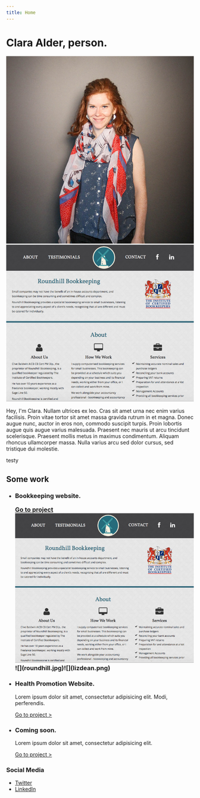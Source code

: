 ```yaml
---
title: Home
---
```


<html lang="en">
<head>
    <meta charset="UTF-8">
    <title>Clara Alder</title>
    <meta name="viewport" content="width=device-width, initial-scale=1.0, shrink-to-fit=no"><!--To make the site responsive-->
    <link href="https://fonts.googleapis.com/css?family=Lato:400,700|Oswald" rel="stylesheet"><!--Google fonts-->
</head>
<body>
<!-- <header>
</header> -->
<main class="Container">
    <h1>Clara Alder, person.</h1>
      <img title="" alt="Clara Alder" class="Photo" src="../images/clara-photo-football-cropped.jpg" />
      <img title="" alt="Roundhill Bookkeeping Website" class="Photo" src="../images/roundhill.jpg" />
            <p>Hey, I'm Clara. Nullam ultrices ex leo. Cras sit amet urna nec enim varius facilisis. Proin vitae tortor sit amet massa gravida rutrum in et magna. Donec augue nunc, auctor in eros non, commodo suscipit turpis. Proin lobortis augue quis augue varius malesuada. Praesent nec mauris ut arcu tincidunt scelerisque. Praesent mollis metus in maximus condimentum. Aliquam rhoncus ullamcorper massa. Nulla varius arcu sed dolor cursus, sed tristique dui molestie. </p>
            <div class="testy">testy</div><!--/.testy-->
        <h2>Some work</h2>
        <ul class="Cards Grid">
            <li class="Card-item Grid-item Grid-third">
                <div class="Card-info">
                    <h3 class="Class-title">Bookkeeping website.</p>
                    <a href="http://roundhillbookkeeping.co.uk/">Go to project </a>
                    <img title="" alt="Roundhill Bookkeeping Website" class="thumby" src="../images/roundhill.jpg" />
                    ![](roundhill.jpg)![](lizdean.png)
                </div>
                <!--Card-info-->
            </li><!--Card-item-->
            <li class="Card-item Grid-item Grid-third">
                <div class="Card-info">
                    <h3 class="Class-title">Health Promotion Website.</h3>
                    <p>Lorem ipsum dolor sit amet, consectetur adipisicing elit. Modi, perferendis.</p>
                    <a href="http://lizdeanconsultancy.co.uk/">Go to project ></a>
                </div>
                <!--Card-info-->
            </li><!--Card-item-->
            <li class="Card-item Grid-item Grid-third">
                <div class="Card-info">
                    <h3 class="Class-title">Coming soon.</h3>
                    <p>Lorem ipsum dolor sit amet, consectetur adipisicing elit.</p>
                    <a href="">Go to project ></a>
                </div>
                <!--Card-info-->
            </li><!--Card-item-->
        </ul><!--/.Grid-->
        <!--Cards-->
        <h3>Social Media</h3>
    <ul class="List-noBullets">
        <li class="Social-link"><a class="Social-link" href="">Twitter</a></li>
<!--         <li class="Social-link"><a class="Social-link" href="">Instagram</a></li> -->
        <li class="Social-link"><a class="Social-link" href="">LinkedIn</a></li>
    </ul>
    </main>
</body>
    
</main>
</body>
</html>